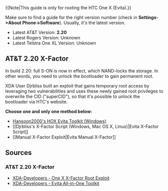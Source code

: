 {{Note|This guide is only for rooting the HTC One X (Evita).}}

Make sure to find a guide for the right version number (check in **Settings->About Phone->Software**). Usually, it's the latest version.

* Latest AT&T Version: **2.20**
* Latest Rogers Version: Unknown
* Latest Telstra One XL Version: Unknown

## AT&T 2.20 X-Factor

In build 2.20: full S-ON is now in effect, which NAND-locks the storage. In other words, you need to unlock the bootloader to gain permanent root.

XDA User Djrbliss built an exploit that gains temporary root access by leveraging two vulnerabilities and uses these newly gained root privileges to overwrite the CID ("superCID"), so that it's possible to unlock the bootloader via HTC's website.

**Choose one and only one method below:**

* [Hansoon2000's HOX Evita Toolkit (Windows)](http://forum.xda-developers.com/showthread.php?t=1952426)
* [[Djrbliss's X-Factor Script (Windows, Mac OS X, Linux)|Evita X-Factor Script]]
* [[Manual X-Factor Exploit|Evita Manual X-Factor]]

## Sources

### AT&T 2.20 X-Factor

* [XDA-Developers - One X X-Factor Root Exploit](http://forum.xda-developers.com/showthread.php?t=1952038)
* [XDA-Developers - Evita All-in-One Toolkit](http://forum.xda-developers.com/showthread.php?t=1952426)